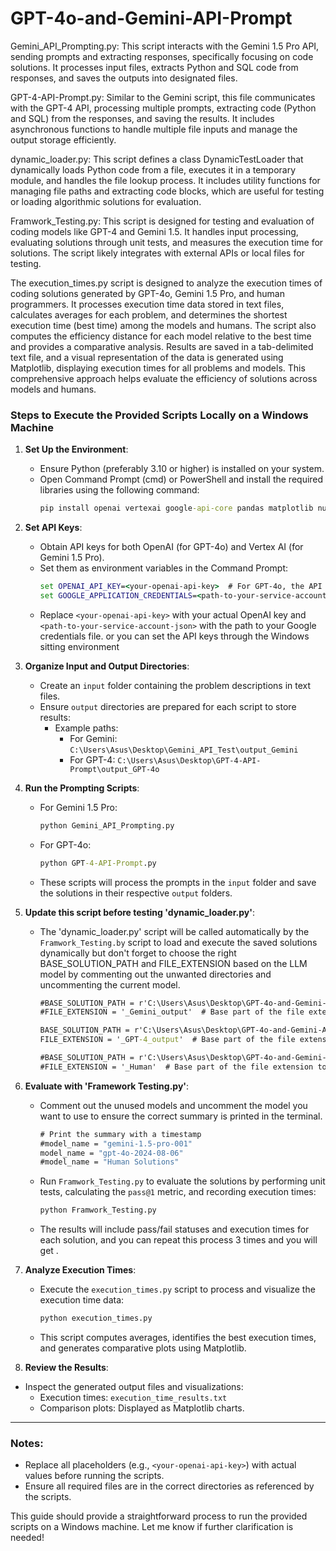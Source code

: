 # GPT-4o-and-Gemini-API-Prompt
Gemini_API_Prompting.py: This script interacts with the Gemini 1.5 Pro API, sending prompts and extracting responses, specifically focusing on code solutions. It processes input files, extracts Python and SQL code from responses, and saves the outputs into designated files.

GPT-4-API-Prompt.py: Similar to the Gemini script, this file communicates with the GPT-4 API, processing multiple prompts, extracting code (Python and SQL) from the responses, and saving the results. It includes asynchronous functions to handle multiple file inputs and manage the output storage efficiently. 

dynamic_loader.py: This script defines a class DynamicTestLoader that dynamically loads Python code from a file, executes it in a temporary module, and handles the file lookup process. It includes utility functions for managing file paths and extracting code blocks, which are useful for testing or loading algorithmic solutions for evaluation.

Framwork_Testing.py: This script is designed for testing and evaluation of coding models like GPT-4 and Gemini 1.5. It handles input processing, evaluating solutions through unit tests, and measures the execution time for solutions. The script likely integrates with external APIs or local files for testing.

The execution_times.py script is designed to analyze the execution times of coding solutions generated by GPT-4o, Gemini 1.5 Pro, and human programmers. It processes execution time data stored in text files, calculates averages for each problem, and determines the shortest execution time (best time) among the models and humans.
The script also computes the efficiency distance for each model relative to the best time and provides a comparative analysis. Results are saved in a tab-delimited text file, and a visual representation of the data is generated using Matplotlib, displaying execution times for all problems and models. This comprehensive approach helps evaluate the efficiency of solutions across models and humans.

### Steps to Execute the Provided Scripts Locally on a Windows Machine

1. **Set Up the Environment**:
   - Ensure Python (preferably 3.10 or higher) is installed on your system.
   - Open Command Prompt (cmd) or PowerShell and install the required libraries using the following command:
     ```cmd
     pip install openai vertexai google-api-core pandas matplotlib numpy
     ```

2. **Set API Keys**:
   - Obtain API keys for both OpenAI (for GPT-4o) and Vertex AI (for Gemini 1.5 Pro).
   - Set them as environment variables in the Command Prompt:
     ```cmd
     set OPENAI_API_KEY=<your-openai-api-key>  # For GPT-4o, the API keys are set through the Windows system environment settings.
     set GOOGLE_APPLICATION_CREDENTIALS=<path-to-your-service-account-json>  # For Gemini, this line doesn't exist in my code because the API keys are set through the Windows system environment settings.
     ```
   - Replace `<your-openai-api-key>` with your actual OpenAI key and `<path-to-your-service-account-json>` with the path to your Google credentials file. or you can set the API keys through the Windows sitting environment

3. **Organize Input and Output Directories**:
   - Create an `input` folder containing the problem descriptions in text files.
   - Ensure `output` directories are prepared for each script to store results:
     - Example paths:
       - For Gemini: `C:\Users\Asus\Desktop\Gemini_API_Test\output_Gemini`
       - For GPT-4: `C:\Users\Asus\Desktop\GPT-4-API-Prompt\output_GPT-4o`

4. **Run the Prompting Scripts**:
   - For Gemini 1.5 Pro:
     ```cmd
     python Gemini_API_Prompting.py
     ```
   - For GPT-4o:
     ```cmd
     python GPT-4-API-Prompt.py
     ```
   - These scripts will process the prompts in the `input` folder and save the solutions in their respective `output` folders.

5. **Update this script before testing 'dynamic_loader.py'**:
   - The 'dynamic_loader.py' script will be called automatically by the `Framwork_Testing.by` script to load and execute the saved solutions dynamically 
     but don't forget to choose the right BASE_SOLUTION_PATH and FILE_EXTENSION based on the LLM model by commenting out the unwanted directories and uncommenting the current model.

     ```cmd   
     #BASE_SOLUTION_PATH = r'C:\Users\Asus\Desktop\GPT-4o-and-Gemini-API-Prompt\output_Gemini'  # Set this to the appropriate path
     #FILE_EXTENSION = '_Gemini_output'  # Base part of the file extension to match

     BASE_SOLUTION_PATH = r'C:\Users\Asus\Desktop\GPT-4o-and-Gemini-API-Prompt\output_GPT-4o'  # Set this to the appropriate path
     FILE_EXTENSION = '_GPT-4_output'  # Base part of the file extension to match

     #BASE_SOLUTION_PATH = r'C:\Users\Asus\Desktop\GPT-4o-and-Gemini-API-Prompt\human_output'  # Set this to the appropriate path
     #FILE_EXTENSION = '_Human'  # Base part of the file extension to match
     ```
7. **Evaluate with 'Framework Testing.py'**:
   - Comment out the unused models and uncomment the model you want to use to ensure the correct summary is printed in the terminal.

     ```cmd
     # Print the summary with a timestamp
     #model_name = "gemini-1.5-pro-001"
     model_name = "gpt-4o-2024-08-06"
     #model_name = "Human Solutions"  
     ``` 
   - Run `Framwork_Testing.py` to evaluate the solutions by performing unit tests, calculating the `pass@1` metric, and recording execution times:
     ```cmd
     python Framwork_Testing.py
     ```
   - The results will include pass/fail statuses and execution times for each solution, and you can repeat this process 3 times and you will get .

9. **Analyze Execution Times**:
   - Execute the `execution_times.py` script to process and visualize the execution time data:
     ```cmd
     python execution_times.py
     ```
   - This script computes averages, identifies the best execution times, and generates comparative plots using Matplotlib.

10. **Review the Results**:
   - Inspect the generated output files and visualizations:
     - Execution times: `execution_time_results.txt`
     - Comparison plots: Displayed as Matplotlib charts.
---

### Notes:
- Replace all placeholders (e.g., `<your-openai-api-key>`) with actual values before running the scripts.
- Ensure all required files are in the correct directories as referenced by the scripts.

This guide should provide a straightforward process to run the provided scripts on a Windows machine. Let me know if further clarification is needed!



